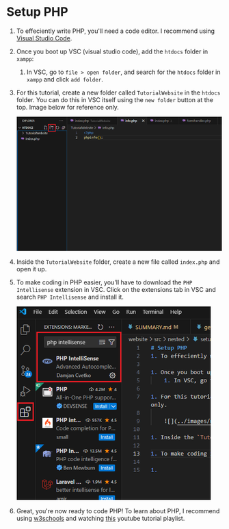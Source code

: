 # Setup PHP
1. To effeciently write PHP, you'll need a code editor. I recommend using [Visual Studio Code](https://code.visualstudio.com/).

1. Once you boot up VSC (visual studio code), add the `htdocs` folder in `xampp`:
    1. In VSC, go to `file > open folder`, and search for the `htdocs` folder in `xampp` and click `add folder`.

1. For this tutorial, create a new folder called `TutorialWebsite` in the `htdocs` folder. You can do this in VSC itself using the `new folder` button at the top. Image below for reference only.

    ![](../images/new-folder.PNG)

1. Inside the `TutorialWebsite` folder, create a new file called `index.php` and open it up. 

1. To make coding in PHP easier, you'll have to download the `PHP Intellisense` extension in VSC. Click on the extensions tab in VSC and search `PHP Intellisense` and install it.
    
    ![](../images/php-intelli.PNG)

1. Great, you're now ready to code PHP! To learn about PHP, I recommend using [w3schools](https://www.w3schools.com/php/default.asp) and watching [this](https://www.youtube.com/watch?v=m52ljs78S24&list=PL0eyrZgxdwhwwQQZA79OzYwl5ewA7HQih&index=2) youtube tutorial playlist.